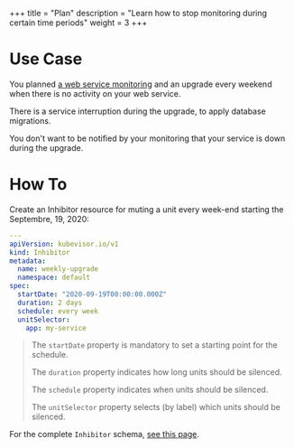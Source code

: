 +++
title = "Plan"
description = "Learn how to stop monitoring during certain time periods"
weight = 3
+++

# Use Case

You planned [a web service monitoring](/docs/dockerized-supervision/web/availability) and an upgrade every weekend when there is no activity on your web service.

There is a service interruption during the upgrade, to apply database migrations.

You don't want to be notified by your monitoring that your service is down during the upgrade.

# How To

Create an Inhibitor resource for muting a unit every week-end starting the Septembre, 19, 2020:

```yaml
---
apiVersion: kubevisor.io/v1
kind: Inhibitor
metadata:
  name: weekly-upgrade
  namespace: default
spec:
  startDate: "2020-09-19T00:00:00.000Z"
  duration: 2 days
  schedule: every week
  unitSelector:
    app: my-service
```

> The `startDate` property is mandatory to set a starting point for the schedule.
>
> The `duration` property indicates how long units should be silenced.
>
> The `schedule` property indicates when units should be silenced.
>
> The `unitSelector` property selects (by label) which units should be silenced.

For the complete `Inhibitor` schema, [see this page](/docs/concepts/inhibitor/schema).
